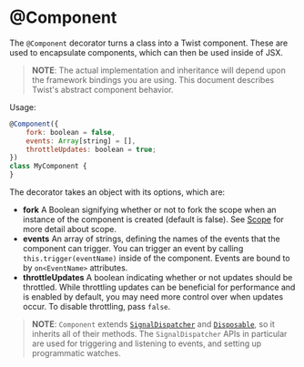 # @Component

The `@Component` decorator turns a class into a Twist component. These are used to encapsulate components, which can then be used inside of JSX.

> **NOTE**: The actual implementation and inheritance will depend upon the framework bindings you are using. This document describes Twist's abstract component behavior.

Usage:

```jsx
@Component({
    fork: boolean = false,
    events: Array[string] = [],
    throttleUpdates: boolean = true;
})
class MyComponent {
}
```

The decorator takes an object with its options, which are:
* **fork** A Boolean signifying whether or not to fork the scope when an instance of the component is created (default is false). See [Scope](./Scope.md) for more detail about scope.
* **events** An array of strings, defining the names of the events that the component can trigger. You can trigger an event by calling `this.trigger(eventName)` inside of the component. Events are bound to by `on<EventName>` attributes.
* **throttleUpdates** A boolean indicating whether or not updates should be throttled. While throttling updates can be beneficial for performance and is enabled by default, you may need more control over when updates occur. To disable throttling, pass `false`.

> **NOTE**: `Component` extends [`SignalDispatcher`](../core/SignalDispatcher) and [`Disposable`](../core/Disposable), so it inherits all of their methods. The `SignalDispatcher` APIs in particular are used for triggering and listening to events, and setting up programmatic watches.
